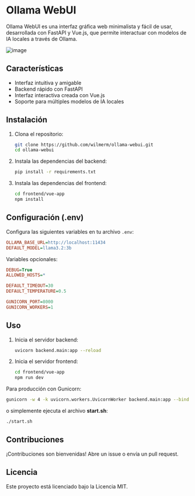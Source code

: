 # Ollama WebUI

Ollama WebUI es una interfaz gráfica web minimalista y fácil de usar, desarrollada con FastAPI y Vue.js, que permite interactuar con modelos de IA locales a través de Ollama.

![image](https://github.com/user-attachments/assets/fbce0ca0-e4a6-4f93-a102-079d05ae3c25)


## Características

- Interfaz intuitiva y amigable
- Backend rápido con FastAPI
- Interfaz interactiva creada con Vue.js
- Soporte para múltiples modelos de IA locales

## Instalación

1. Clona el repositorio:
    ```bash
    git clone https://github.com/wilmerm/ollama-webui.git
    cd ollama-webui
    ```

2. Instala las dependencias del backend:
    ```bash
    pip install -r requirements.txt
    ```

3. Instala las dependencias del frontend:
    ```bash
    cd frontend/vue-app
    npm install
    ```

## Configuración (.env)

Configura las siguientes variables en tu archivo `.env`:

```ini
OLLAMA_BASE_URL=http://localhost:11434
DEFAULT_MODEL=llama3.2:3b
```

Variables opcionales:

```ini
DEBUG=True
ALLOWED_HOSTS=*

DEFAULT_TIMEOUT=30
DEFAULT_TEMPERATURE=0.5

GUNICORN_PORT=8000
GUNICORN_WORKERS=1
```

## Uso

1. Inicia el servidor backend:
    ```bash
    uvicorn backend.main:app --reload
    ```

2. Inicia el servidor frontend:
    ```bash
    cd frontend/vue-app
    npm run dev
    ```

Para producción con Gunicorn:
```bash
gunicorn -w 4 -k uvicorn.workers.UvicornWorker backend.main:app --bind 0.0.0.0:8000
```

o simplemente ejecuta el archivo **start.sh**:

```bash
./start.sh
```

## Contribuciones

¡Contribuciones son bienvenidas! Abre un issue o envía un pull request.

## Licencia

Este proyecto está licenciado bajo la Licencia MIT.
